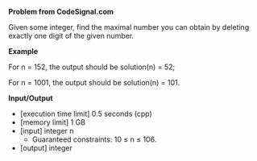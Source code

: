 **Problem from CodeSignal.com**

Given some integer, find the maximal number you can obtain by deleting exactly one digit of the given number.

**Example**

For n = 152, the output should be
solution(n) = 52;

For n = 1001, the output should be
solution(n) = 101.

**Input/Output**

- [execution time limit] 0.5 seconds (cpp)
- [memory limit] 1 GB
- [input] integer n
    - Guaranteed constraints: 10 ≤ n ≤ 106.
- [output] integer